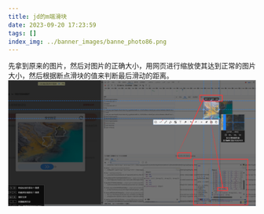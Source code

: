 ```yaml
---
title: jd的m端滑块
date: 2023-09-20 17:23:59
tags: []
index_img: ../banner_images/banne_photo86.png
---
```

先拿到原来的图片，然后对图片的正确大小，用网页进行缩放使其达到正常的图片大小，然后根据断点滑块的值来判断最后滑动的距离。
![](Pasted%20image%2020230920172406.png)